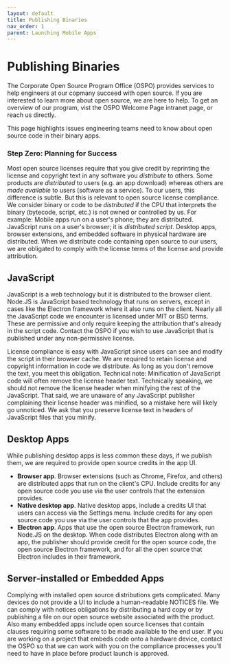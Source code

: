 ```yaml
---
layout: default
title: Publishing Binaries
nav_order: 1
parent: Launching Mobile Apps
---
```


# Publishing Binaries 

The Corporate Open Source Program Office (OSPO) provides services to help engineers at our copmany succeed with open source. If you are interested to learn more about open source, we are here to help. To get an overview of our program, vist the OSPO Welcome Page intranet page, or reach us directly.

This page highlights issues engineering teams need to know about open source code in their binary apps. 

### Step Zero: Planning for Success

Most open source licenses require that you give credit by reprinting the license and copyright text in any software you _distribute_ to others. Some products are _distributed_ to users (e.g. an app download) whereas others are _made available_ to users (software as a service). To our users, this difference is subtle. But this is relevant to open source license compliance. We consider binary or code to be _distributed_ if the CPU that interprets the binary (bytecode, script, etc.) is not owned or controlled by us. For example: Mobile apps run on a user's phone; they are distributed. JavaScript runs on a user's browser; it is _distributed script_. Desktop apps, browser extensions, and embedded software in physical hardware are distributed. When we distribute code containing open source to our users, we are obligated to comply with the license terms of the license and provide attribution.

## JavaScript

JavaScript is a web technology but it is distributed to the browser client. Node.JS is JavaScript based technology that runs on servers, except in cases like the Electron framework where it also runs on the client. Nearly all the JavaScript code we encounter is licensed under MIT or BSD terms. These are permissive and only require keeping the attribution that's already in the script code. Contact the OSPO if you wish to use JavaScript that is published under any non-permissive license. 

License compliance is easy with JavaScript since users can see and modify the script in their browser cache. We are required to retain license and copyright information in code we distribute. As long as you don't remove the text, you meet this obligation. Technical note: Minification of JavaScript code will often remove the license header text. Technically speaking, we should not remove the license header when minifying the rest of the JavaScript. That said, we are unaware of any JavaScript publisher complaining their license header was minified, so a mistake here will likely go unnoticed. We ask that you preserve license text in headers of JavaScript files that you minify.

## Desktop Apps

While publishing desktop apps is less common these days, if we publish them, we are required to provide open source credits in the app UI. 

 - **Browser app**. Browser extensions (such as Chrome, Firefox, and others) are distributed apps that run on the client's CPU. Include credits for any open source code you use via the user controls that the extension provides.
 - **Native desktop app**. Native desktop apps, include a credits UI that users can access via the Settings menu. Include credits for any open source code you use via the user controls that the app provides.
 - **Electron app**. Apps that use the open source Electron framework, run Node.JS on the desktop. When code distributes Electron along with an app, the publisher should provide credit for the open source code, the open source Electron framework, and for all the open source that Electron includes in their framework.

## Server-installed or Embedded Apps

Complying with installed open source distributions gets complicated. Many devices do not provide a UI to include a human-readable NOTICES file. We can comply with notices obligations by distributing a hard copy or by publishing a file on our open source website associated with the product. Also many embedded apps include open source licenses that contain clauses requiring some software to be made available to the end user. If you are working on a project that embeds code onto a hardware device, contact the OSPO so that we can work with you on the compliance processes you'll need to have in place before product launch is approved.
